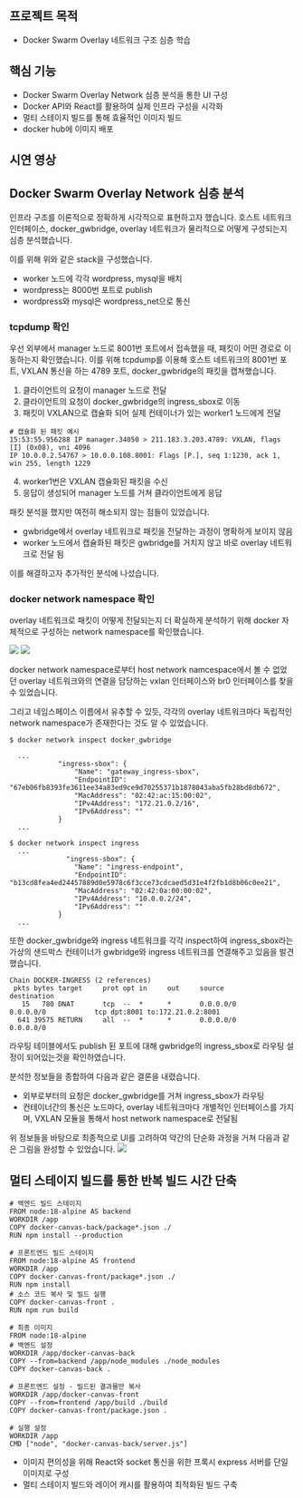 ## 프로젝트 목적
- Docker Swarm Overlay 네트워크 구조 심층 학습

## 핵심 기능
- Docker Swarm Overlay Network 심층 분석을 통한 UI 구성
- Docker API와 React를 활용하여 실제 인프라 구성을 시각화
- 멀티 스테이지 빌드를 통해 효율적인 이미지 빌드
- docker hub에 이미지 배포

## 시연 영상




## Docker Swarm Overlay Network 심층 분석

인프라 구조를 이론적으로 정확하게 시각적으로 표현하고자 했습니다.
호스트 네트워크 인터페이스, docker_gwbridge, overlay 네트워크가 물리적으로 어떻게 구성되는지 심층 분석했습니다.

이를 위해 위와 같은 stack을 구성했습니다.
- worker 노드에 각각 wordpress, mysql을 배치
- wordpress는 8000번 포트로 publish
- wordpress와 mysql은 wordpress_net으로 통신


### tcpdump 확인
우선 외부에서 manager 노드로 8001번 포트에서 접속했을 때, 패킷이 어떤 경로로 이동하는지 확인했습니다.
이를 위해 tcpdump를 이용해 호스트 네트워크의 8001번 포트, VXLAN 통신을 하는 4789 포트, docker_gwbridge의 패킷을 캡쳐했습니다.

1. 클라이언트의 요청이 manager 노드로 전달
2. 클라이언트의 요청이 docker_gwbridge의 ingress_sbox로 이동
3. 패킷이 VXLAN으로 캡슐화 되어 실제 컨테이너가 있는 worker1 노드에게 전달
  ```
  # 캡슐화 된 패킷 예시
  15:53:55.956288 IP manager.34050 > 211.183.3.203.4789: VXLAN, flags [I] (0x08), vni 4096
IP 10.0.0.2.54767 > 10.0.0.108.8001: Flags [P.], seq 1:1230, ack 1, win 255, length 1229
  ```
4. worker1번은 VXLAN 캡슐화된 패킷을 수신
5. 응답이 생성되어 manager 노드를 거쳐 클라이언트에게 응답

패킷 분석을 했지만 여전히 해소되지 않는 점들이 있었습니다.
- gwbridge에서 overlay 네트워크로 패킷을 전달하는 과정이 명확하게 보이지 않음
- worker 노드에서 캡슐화된 패킷은 gwbridge를 거치지 않고 바로 overlay 네트워크로 전달 됨

이를 해결하고자 추가적인 분석에 나섰습니다.


### docker network namespace 확인
overlay 네트워크로 패킷이 어떻게 전달되는지 더 확실하게 분석하기 위해 docker 자체적으로 구성하는 network namespace를 확인했습니다.

![](https://velog.velcdn.com/images/just/post/8528b345-226f-4b83-9720-1f79c7f82b17/image.png)
![](https://velog.velcdn.com/images/just/post/91ed4e0f-fd5c-4fc6-b3a7-6a764e6a8c69/image.png)

docker network namespace로부터 host network namcespace에서 볼 수 없었던 overlay 네트워크와의 연결을 담당하는 vxlan 인터페이스와 br0 인터페이스를 찾을 수 있었습니다.

그리고 네임스페이스 이름에서 유추할 수 있듯, 각각의 overlay 네트워크마다 독립적인 network namespace가 존재한다는 것도 알 수 있었습니다.

```
$ docker network inspect docker_gwbridge
  
  ...
            "ingress-sbox": {
                "Name": "gateway_ingress-sbox",
                "EndpointID": "67eb06fb8393fe3611ee34a83ed9ce9d70255371b1878043aba5fb28bd8db672",
                "MacAddress": "02:42:ac:15:00:02",
                "IPv4Address": "172.21.0.2/16",
                "IPv6Address": ""
            }
  ...
  
$ docker network inspect ingress
  ...
              "ingress-sbox": {
                "Name": "ingress-endpoint",
                "EndpointID": "b13cd8fea4ed24457889d0e5978c6f3cce73cdcaed5d31e4f2fb1d8b06c0ee21",
                "MacAddress": "02:42:0a:00:00:02",
                "IPv4Address": "10.0.0.2/24",
                "IPv6Address": ""
            }
  ...
```
또한 docker_gwbridge와 ingress 네트워크를 각각 inspect하여 ingress_sbox라는 가상의 샌드박스 컨테이너가 gwbridge와 ingress 네트워크를 연결해주고 있음을 발견했습니다.

```
Chain DOCKER-INGRESS (2 references)
 pkts bytes target     prot opt in     out     source               destination
   15   780 DNAT       tcp  --  *      *       0.0.0.0/0            0.0.0.0/0            tcp dpt:8001 to:172.21.0.2:8001
  641 39575 RETURN     all  --  *      *       0.0.0.0/0            0.0.0.0/0
```
라우팅 테이블에서도 publish 된 포트에 대해 gwbridge의 ingress_sbox로 라우팅 설정이 되어있는것을 확인하였습니다.

분석한 정보들을 종합하여 다음과 같은 결론을 내렸습니다.
- 외부로부터의 요청은 docker_gwbridge를 거쳐 ingress_sbox가 라우팅
- 컨테이너간의 통신은 노드마다, overlay 네트워크마다 개별적인 인터페이스를 가지며, VXLAN 모듈을 통해서 host network namespace로 전달됨

위 정보들을 바탕으로 최종적으로 UI를 고려하여 약간의 단순화 과정을 거쳐 다음과 같은 그림을 완성할 수 있었습니다.
![](https://velog.velcdn.com/images/just/post/aa57eb66-3b82-4bd3-93e6-d6c4598642ad/image.png)



## 멀티 스테이지 빌드를 통한 반복 빌드 시간 단축
```
# 백엔드 빌드 스테이지
FROM node:18-alpine AS backend
WORKDIR /app
COPY docker-canvas-back/package*.json ./
RUN npm install --production

# 프론트엔드 빌드 스테이지
FROM node:18-alpine AS frontend
WORKDIR /app
COPY docker-canvas-front/package*.json ./
RUN npm install
# 소스 코드 복사 및 빌드 실행
COPY docker-canvas-front .
RUN npm run build

# 최종 이미지
FROM node:18-alpine
# 백엔드 설정
WORKDIR /app/docker-canvas-back
COPY --from=backend /app/node_modules ./node_modules
COPY docker-canvas-back .

# 프론트엔드 설정 - 빌드된 결과물만 복사
WORKDIR /app/docker-canvas-front
COPY --from=frontend /app/build ./build
COPY docker-canvas-front/package.json .

# 실행 설정
WORKDIR /app
CMD ["node", "docker-canvas-back/server.js"]
```
- 이미지 편의성을 위해 React와 socket 통신을 위한 프록시 express 서버를 단일 이미지로 구성
- 멀티 스테이지 빌드와 레이어 캐시를 활용하여 최적화된 빌드 구축